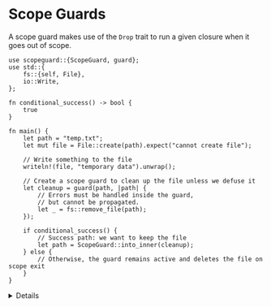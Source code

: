 # Scope Guards

A scope guard makes use of the `Drop` trait to run a given closure when it goes
out of scope.

```rust,editable,compile_fail
use scopeguard::{ScopeGuard, guard};
use std::{
    fs::{self, File},
    io::Write,
};

fn conditional_success() -> bool {
    true
}

fn main() {
    let path = "temp.txt";
    let mut file = File::create(path).expect("cannot create file");

    // Write something to the file
    writeln!(file, "temporary data").unwrap();

    // Create a scope guard to clean up the file unless we defuse it
    let cleanup = guard(path, |path| {
        // Errors must be handled inside the guard,
        // but cannot be propagated.
        let _ = fs::remove_file(path);
    });

    if conditional_success() {
        // Success path: we want to keep the file
        let path = ScopeGuard::into_inner(cleanup);
    } else {
        // Otherwise, the guard remains active and deletes the file on scope exit
    }
}
```

<details>

- This example demonstrates the use of
  [the `scopeguard` crate](https://docs.rs/scopeguard/latest/scopeguard/), which
  is commonly used in internal APIs to ensure that a closure runs when a scope
  exits.

  - If the cleanup logic in the example above were unconditional, the code could
    be simplified using
    [scopeguard's `defer!` macro](https://docs.rs/scopeguard/latest/scopeguard/#defer):

    ```rust,editable,compile_fail
    let path = "temp.txt";

    scopeguard::defer! {
         let _ = std::fs::remove_file(path);
    }
    ```

- If desired, the "scope guard" pattern can be implemented manually, starting as
  follows:

  ```rust
  struct ScopeGuard<T, F: FnOnce()> {
      value: Option<T>,
      drop_fn: Option<F>,
  }

  impl<T, F: FnOnce()> ScopeGuard<T, F> {
      fn guard(value: T, drop_fn: F) -> Self {
          Self { value: Some(value), drop_fn: Some(drop_fn) }
      }

      fn into_inner(mut self) -> T {
          // The drop function is discarded and will not run
          self.value.take().unwrap()
      }
  }

  impl<T, F: FnOnce()> Drop for ScopeGuard<T, F> {
      fn drop(&mut self) {
          // Run the drop function when the guard goes out of scope.
          // Note: if `into_inner` was called earlier, the drop function won't run.
          if let Some(f) = self.drop_fn.take() {
              f();
          }
      }
  }

  impl<T, F: FnOnce()> std::ops::Deref for ScopeGuard<T, F> {
      type Target = T;

      fn deref(&self) -> &T {
          // Provide shared access to the underlying value
          self.value.as_ref().unwrap()
      }
  }

  impl<T, F: FnOnce()> std::ops::DerefMut for ScopeGuard<T, F> {
      fn deref_mut(&mut self) -> &mut T {
          // Provide exclusive access to the underlying value
          self.value.as_mut().unwrap()
      }
  }
  ```

  - The `ScopeGuard` type in the `scopeguard` crate also includes a `Debug`
    implementation and a third parameter: a
    [`Strategy`](https://docs.rs/scopeguard/latest/scopeguard/trait.Strategy.html)
    that determines when the `drop_fn` should run.

    - By default, the strategy runs the drop function unconditionally. However,
      the crate also provides built-in strategies to run the drop function only
      during unwinding (due to a panic), or only on successful scope exit.

      You can also implement your own `Strategy` trait to define custom
      conditions for when the cleanup should occur.

    - Remark also that the crates' `ScopeGuard` makes use of
      [`ManuallyDrop`](https://doc.rust-lang.org/std/mem/struct.ManuallyDrop.html)
      instead of `Option` to avoid automatic or premature dropping of values,
      giving precise manual control and preventing double-drops. This avoids the
      runtime overhead and semantic ambiguity that comes with using Option.

- Recalling the transaction example from
  [the drop bombs chapter](./drop_bomb.md), we can now combine both concepts:
  define a fallback that runs unless we explicitly abort early. In the success
  path, we call `ScopeGuard::into_inner` to prevent the rollback, as the
  transaction has already been committed.

  While we still cannot propagate errors from fallible operations inside the
  drop logic, this pattern at least allows us to orchestrate fallbacks
  explicitly and with whatever guarantees or limits we require.

</details>
